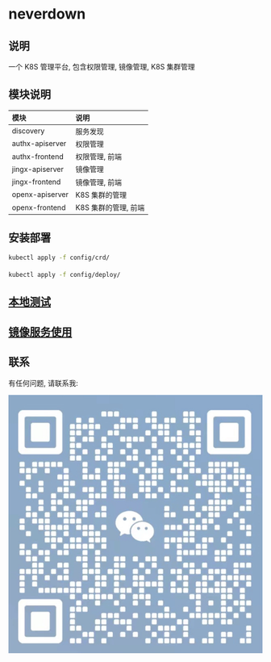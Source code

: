 # neverdown

## 说明

一个 K8S 管理平台, 包含权限管理, 镜像管理, K8S 集群管理

## 模块说明

| 模块            | 说明                 |
| :-------------- | :------------------- |
| discovery       | 服务发现             |
| authx-apiserver | 权限管理             |
| authx-frontend  | 权限管理, 前端       |
| jingx-apiserver | 镜像管理             |
| jingx-frontend  | 镜像管理, 前端       |
| openx-apiserver | K8S 集群的管理       |
| openx-frontend  | K8S 集群的管理, 前端 |

## 安装部署

```sh
kubectl apply -f config/crd/

kubectl apply -f config/deploy/
```

## [本地测试](./local.md)

## [镜像服务使用](./jingx_usage.md)

## 联系

有任何问题, 请联系我:

![wechat](./doc/Wechat.png)
